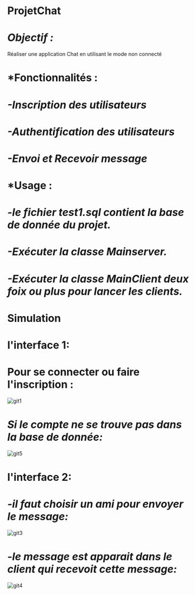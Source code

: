 # ProjetChat
# *****Objectif :***** 
Réaliser une application Chat en utilisant le mode non connecté 
# *****Fonctionnalités :****
# *-Inscription des utilisateurs*
# *-Authentification des utilisateurs*
# *-Envoi et Recevoir message*
# *****Usage :****
# *-le fichier test1.sql contient la base de donnée du projet.*
# *-Exécuter la classe Mainserver.*
# *-Exécuter la classe MainClient deux foix ou plus pour lancer les clients.*
# ****Simulation****
# **l'interface 1:**
  
# Pour se connecter ou faire l'inscription :

![git1](https://user-images.githubusercontent.com/108548578/212135762-a645ca54-cf69-4a4d-812d-c3b3c43f0998.PNG)
# *Si le compte ne se trouve pas dans la base de donnée:*
![git5](https://user-images.githubusercontent.com/108548578/212140458-257254ba-d678-40a5-a29e-0d62cb1bfc99.PNG)


# **l'interface 2:**

# *-il faut choisir un ami pour envoyer le message:*

![git3](https://user-images.githubusercontent.com/108548578/212137487-0d02c6cd-8a22-4f80-9699-6419362c627d.PNG)

# *-le message est apparait dans le client qui recevoit cette message:*

![git4](https://user-images.githubusercontent.com/108548578/212138060-94b2e8ba-b17e-43db-97da-88d1aa145585.PNG)


 
